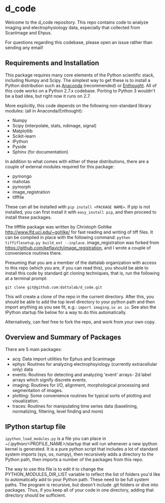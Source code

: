 # d_code

Welcome to the d_code repository.  This repo contains code to analyze
imaging and electrophysiology data, especially that collected from ScanImage 
and Ehpus.

For questions regarding this codebase, please open an issue rather than sending any email!

## Requirements and Installation

This package requires many core elements of the Python scientific stack,
including Numpy and Scipy.  The simplest way to get these is to install a
Python distribution such as [Anaconda](http://continuum.io/downloads)
(recommended) or [Enthought](https://store.enthought.com/downloads/). All of
this code works on a Python 2.7.x codebase.  Porting to Python 3 wouldn't be a
bad idea, but right now it runs on 2.7.

More explicitly, this code depends on the following non-standard library
modules: (all in Anaconda/Enthought):

- Numpy
- Scipy (interpolate, stats, ndimage, signal)
- Matplotlib
- Scikit-learn
- IPython
- Pyside
- Sphinx (for documentation)

In addition to what comes with either of these distributions, there are a couple
of external modules required for this package:

- pymongo 
- mahotas
- pymorph
- image_registration
- tifffile 

These can all be installed with `pip install <PACKAGE NAME>`.  If pip is not
installed, you can first install it with `easy_install pip`, and then proceed to
install these packages.

The tifffile package was written by Christoph Gohlke
<http://www.lfd.uci.edu/~gohlke/> for fast reading and writing of tiff files.
It can be compiled in place with the following command:   `python
tiffiflesetup.py build_ext --inplace`.  image_registration was forked from
https://github.com/keflavich/image_registration, and I wrote a couple of
convenience routines there.

Presuming that you are a member of the dattalab organization with access to this repo
(which you are, if you can read this), you should be able to install this code 
by standard git cloning techniques, that is, run the following at a terminal prompt:

    git clone git@github.com:dattalab/d_code.git

This will create a clone of the repo in the current directory.  After this, you should 
be able to add the top level directory to your python path and then import anything 
as you see fit, e.g.: `import imaging.io as io`.  See also the IPython startup 
file below for a way to do this automatically.

Alternatively, can feel free to fork the repo, and work from your own copy.

## Overview and Summary of Packages

There are 5 main packages:

- acq: Data import utilities for Ephus and Scanimage
- ephys: Routines for analyzing electrophsyiology (currently extracellular only)
  data
- events: Routines for detecting and analyzing 'event' arrays- 2d label arrays 
  which signify discrete events.
- imaging: Routines for I/O, alignment, morphological processing and segmentation of images.
- plotting: Some convenience routines for typical sorts of plotting and 
  visualization.
- traces: Routines for manipulating time series data (baselining, normalizing, 
  filtering, level finding and more)

## IPython startup file

`ipython_load_modules.py` is a file you can place in ~/.ipython/<PROFILE_NAME>/startup
that will run whenever a new ipython kernel is generated.  It is a pure python
script that includes a lot of standard system imports (sys, os, numpy), then
recursively adds a directory to the Python path, then imports a number of the
packages from this repo.

The way to use this file is to edit it to change the PYTHON_MODULES_DIR_LIST 
variable to reflect the list of folders you'd like to automatically add to your
Python path.  These need to be full system paths.  The program is recursive, but
doesn't include .git folders or dive into packages.  Thus, if you keep all of 
your code in one directory, adding that directory should be sufficient.
